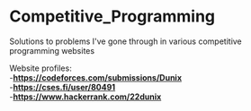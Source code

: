 # Competitive_Programming
Solutions to problems I've gone through in various competitive programming websites

Website profiles:<br>
-<b>https://codeforces.com/submissions/Dunix</b><br>
-<b>https://cses.fi/user/80491</b><br>
-<b>https://www.hackerrank.com/22dunix</b><br>
